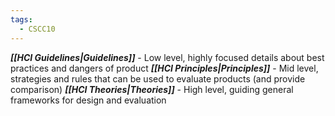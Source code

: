 ```yaml
---
tags:
  - CSCC10
---
```

***[[HCI Guidelines|Guidelines]]*** - Low level, highly focused details about best practices and dangers of product
***[[HCI Principles|Principles]]*** - Mid level, strategies and rules that can be used to evaluate products (and provide comparison)
***[[HCI Theories|Theories]]*** - High level, guiding general frameworks for design and evaluation